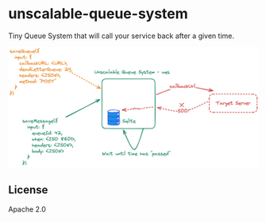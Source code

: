 # unscalable-queue-system

Tiny Queue System that will call your service back
after a given time.

![Architecture](./architecture.png)

## License

Apache 2.0
